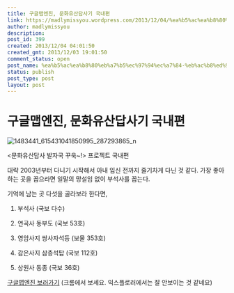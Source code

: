 ```yaml
---
title: 구글맵엔진, 문화유산답사기 국내편
link: https://madlymissyou.wordpress.com/2013/12/04/%ea%b5%ac%ea%b8%80%eb%a7%b5%ec%97%94%ec%a7%84-%eb%ac%b8%ed%99%94%ec%9c%a0%ec%82%b0%eb%8b%b5%ec%82%ac%ea%b8%b0-%ea%b5%ad%eb%82%b4%ed%8e%b8/
author: madlymissyou
description: 
post_id: 399
created: 2013/12/04 04:01:50
created_gmt: 2013/12/03 19:01:50
comment_status: open
post_name: %ea%b5%ac%ea%b8%80%eb%a7%b5%ec%97%94%ec%a7%84-%eb%ac%b8%ed%99%94%ec%9c%a0%ec%82%b0%eb%8b%b5%ec%82%ac%ea%b8%b0-%ea%b5%ad%eb%82%b4%ed%8e%b8
status: publish
post_type: post
layout: post
---
```


# 구글맵엔진, 문화유산답사기 국내편

![1483441_615431041850995_287293865_n](http://madlymissyou.files.wordpress.com/2014/05/1483441_615431041850995_287293865_n.jpg?w=611)

<문화유산답사 발자국 꾸욱~!> 프로젝트 국내편

대략 2003년부터 다니기 시작해서 아내 임신 전까지 줄기차게 다닌 것 같다. 가장 좋아하는 곳을 꼽으라면 일말의 망설임 없이 부석사를 꼽는다.

기억에 남는 곳 다섯을 골라보라 한다면,

1) 부석사 (국보 다수)

2) 연곡사 동부도 (국보 53호)

3) 영암사지 쌍사자석등 (보물 353호)

4) 감은사지 삼층석탑 (국보 112호)

5) 상원사 동종 (국보 36호)

[구글맵엔진 보러가기](https://mapsengine.google.com/map/edit?mid=zuA8u0SDKdCQ.kyGe0Sg8N1IA) (크롬에서 보세요. 익스플로러에서는 잘 안보이는 것 같네요)